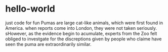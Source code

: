 # hello-world
just code for fun
Pumas are large cat-like animals, which were first found in America. when reports come into London, they were not taken seriously. sHowever, as the evidence begin to acumulate, experts from the Zoo felt obliged to investgate for the discreptions given by people who claime have seen the puma are extraordinarily similar.
